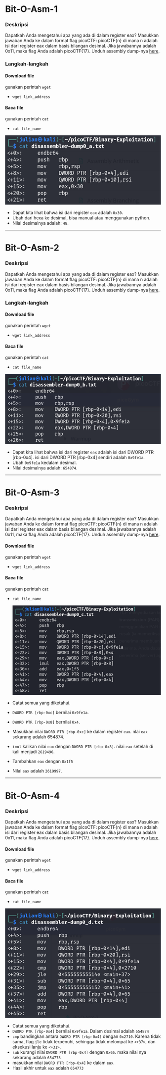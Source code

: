 # Bit-O-Asm-1

### Deskripsi

Dapatkah Anda mengetahui apa yang ada di dalam register eax? Masukkan jawaban Anda ke dalam format flag picoCTF: picoCTF{n} di mana n adalah isi dari register eax dalam basis bilangan desimal. Jika jawabannya adalah 0x11, maka flag Anda adalah picoCTF{17}. Unduh assembly dump-nya [here](https://artifacts.picoctf.net/c/509/disassembler-dump0_a.txt).

### Langkah-langkah

#### Download file

gunakan perintah `wget`

- `wget link_address`

#### Baca file

gunakan perintah `cat`

- `cat file_name`

![asm-dump0_a](img/asm-dump0_a.png)

- Dapat kita lihat bahwa isi dari register `eax` adalah `0x30`.
- Ubah dari hexa ke desimal, bisa manual atau menggunakan python.
- Nilai desimalnya adalah: `48`.

---

# Bit-O-Asm-2

### Deskripsi

Dapatkah Anda mengetahui apa yang ada di dalam register eax? Masukkan jawaban Anda ke dalam format flag picoCTF: picoCTF{n} di mana n adalah isi dari register eax dalam basis bilangan desimal. Jika jawabannya adalah 0x11, maka flag Anda adalah picoCTF{17}. Unduh assembly dump-nya [here](https://artifacts.picoctf.net/c/510/disassembler-dump0_b.txt).

### Langkah-langkah

#### Download file

gunakan perintah `wget`

- `wget link_address`

#### Baca file

gunakan perintah `cat`

- `cat file_name`

![asm_dump0_b](img/asm_dump0_b.png)

- Dapat kita lihat bahwa isi dari register `eax` adalah isi dari DWORD PTR [rbp-0x4]. isi dari DWORD PTR [rbp-0x4] sendiri adalah `0x9fe1a`.
- Ubah `0x9fe1a` kedalam desimal.
- Nilai desimalnya adalah: `654874`.

---

# Bit-O-Asm-3

### Deskripsi

Dapatkah Anda mengetahui apa yang ada di dalam register eax? Masukkan jawaban Anda ke dalam format flag picoCTF: picoCTF{n} di mana n adalah isi dari register eax dalam basis bilangan desimal. Jika jawabannya adalah 0x11, maka flag Anda adalah picoCTF{17}. Unduh assembly dump-nya [here](https://artifacts.picoctf.net/c/530/disassembler-dump0_c.txt).

#### Download file

gunakan perintah `wget`

- `wget link_address`

#### Baca file

gunakan perintah `cat`

- `cat file_name`

  ![asm_dump0_c](img/asm_dump0_c.png)

- Catat semua yang diketahui.
- `DWORD PTR [rbp-0xc]` bernilai `0x9fe1a`.
- `DWORD PTR [rbp-0x8]` bernilai `0x4`.
- Masukkan nilai `DWORD PTR [rbp-0xc]` ke dalam register `eax`.
  nlai `eax` sekarang adalah 654874.
- `imul` kalikan nilai `eax` dengan `DWORD PTR [rbp-0x8]`. nilai `eax` setelah di kali menjadi `2619496`.
- Tambahkan `eax` dengan `0x1f5`
- Nilai `eax` adalah `2619997`.

---

# Bit-O-Asm-4

### Deskripsi

Dapatkah Anda mengetahui apa yang ada di dalam register eax? Masukkan jawaban Anda ke dalam format flag picoCTF: picoCTF{n} di mana n adalah isi dari register eax dalam basis bilangan desimal. Jika jawabannya adalah 0x11, maka flag Anda adalah picoCTF{17}. Unduh assembly dump-nya [here](https://artifacts.picoctf.net/c/511/disassembler-dump0_d.txt).

#### Download file

gunakan perintah `wget`

- `wget link_address`

#### Baca file

gunakan perintah `cat`

- `cat file_name`

![asm_dump0_d](img/asm_dump0_d.png)

- Catat semua yang diketahui.
- `DWORD PTR [rbp-0x4]` bernilai `0x9fe1a`. Dalam desimal adalah `654874`
- `cmp` bandingkan antara `DWORD PTR [rbp-0x4]` dengan `0x2710`. Karena tidak sama, flag `jle` tidak terpenuhi, sehingga tidak melompat ke `<+37>`, dan eksekusi lanju ke `<+31>`.
- `sub` kurangi nilai `DWORD PTR [rbp-0x4]` dengan `0x65`. maka nilai nya sekarang adalah `654773`
- masukkan nilai `DWORD PTR [rbp-0x4]` ke dalam `eax`.
- Hasil akhir untuk `eax` adalah `654773`
